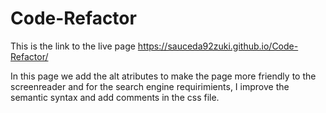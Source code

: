 # Code-Refactor

This is the link to the live page https://sauceda92zuki.github.io/Code-Refactor/

In this page we add the alt atributes to make the page more friendly to the screenreader and for the search engine requirimients, I improve  the semantic syntax and add comments in the css file.

